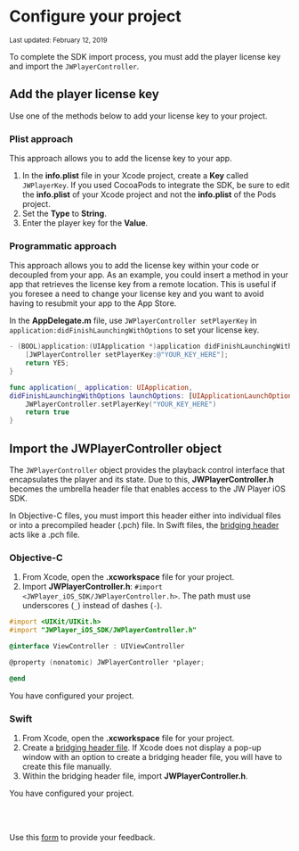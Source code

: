 # Configure your project
<sup>Last updated: February 12, 2019</sup>

To complete the SDK import process, you must add the player license key and import the `JWPlayerController`.

## Add the player license key

Use one of the methods below to add your license key to your project.

### Plist approach

This approach allows you to add the license key to your app.

1. In the **info.plist** file in your Xcode project, create a **Key** called `JWPlayerKey`. If you used CocoaPods to integrate the SDK, be sure to edit the **info.plist** of your Xcode project and not the **info.plist** of the Pods project.
2. Set the **Type** to **String**.
3. Enter the player key for the **Value**.

### Programmatic approach

This approach allows you to add the license key within your code or decoupled from your app. As an example, you could insert a method in your app that retrieves the license key from a remote location. This is useful if you foresee a need to change your license key and you want to avoid having to resubmit your app to the App Store.

In the **AppDelegate.m** file, use `JWPlayerController setPlayerKey` in `application:didFinishLaunchingWithOptions` to set your license key.

```Objective-C
- (BOOL)application:(UIApplication *)application didFinishLaunchingWithOptions:(NSDictionary *)launchOptions {
    [JWPlayerController setPlayerKey:@"YOUR_KEY_HERE"]; 
    return YES; 
}
```
```Swift
func application(_ application: UIApplication, 
didFinishLaunchingWithOptions launchOptions: [UIApplicationLaunchOptionsKey : Any]?) -> Bool {   
    JWPlayerController.setPlayerKey("YOUR_KEY_HERE") 
    return true
}
```

## Import the JWPlayerController object

The `JWPlayerController` object provides the playback control interface that encapsulates the player and its state. Due to this, **JWPlayerController.h** becomes the umbrella header file that enables access to the JW Player iOS SDK.

In Objective-C files, you must import this header either into individual files or into a precompiled header (.pch) file. In Swift files, the [bridging header](https://developer.apple.com/documentation/swift/imported_c_and_objective-c_apis/importing_objective-c_into_swift) acts like a .pch file.

### Objective-C

1. From Xcode, open the **.xcworkspace** file for your project.
2. Import **JWPlayerController.h**: `#import <JWPlayer_iOS_SDK/JWPlayerController.h>`. The path must use underscores (`_`) instead of dashes (`-`).

```Objective-C
#import <UIKit/UIKit.h>
#import "JWPlayer_iOS_SDK/JWPlayerController.h"

@interface ViewController : UIViewController

@property (nonatomic) JWPlayerController *player;

@end
```

You have configured your project.

### Swift

1. From Xcode, open the **.xcworkspace** file for your project.
2. Create a <a href="https://developer.apple.com/documentation/swift/imported_c_and_objective-c_apis/importing_objective-c_into_swift" target="_blank">bridging header file</a>. If Xcode does not display a pop-up window with an option to create a bridging header file, you will have to create this file manually.
3. Within the bridging header file, import **JWPlayerController.h**.

You have configured your project.

<br/><br/>
<div id="wufoo-mff60sc1xnn4cu">
Use this <a href="https://jwplayerdocs.wufoo.com/forms/mff60sc1xnn4cu">form</a> to provide your feedback.
</div>
<script type="text/javascript">var mff60sc1xnn4cu;(function(d, t) {
var s = d.createElement(t), options = {
'userName':'jwplayerdocs',
'formHash':'mff60sc1xnn4cu',
'autoResize':true,
'height':'288',
'async':true,
'host':'wufoo.com',
'header':'show',
'ssl':true,
'defaultValues': 'field118=' + location.pathname};
s.src = ('https:' == d.location.protocol ? 'https://' : 'http://') + 'www.wufoo.com/scripts/embed/form.js';
s.onload = s.onreadystatechange = function() {
var rs = this.readyState; if (rs) if (rs != 'complete') if (rs != 'loaded') return;
try { mff60sc1xnn4cu = new WufooForm();mff60sc1xnn4cu.initialize(options);mff60sc1xnn4cu.display(); } catch (e) {}};
var scr = d.getElementsByTagName(t)[0], par = scr.parentNode; par.insertBefore(s, scr);
})(document, 'script');</script>

